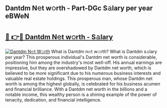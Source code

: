 ## Dantdm N𝚎t w𝚘rth - Part-DGc S𝚊lary per year eBWeN

# <h2><a href="http://gc0eaf.nevu.top/?p=Dantdm">🔗 👉🔴 Dantdm N𝚎t w𝚘rth - S𝚊lary</a></h2>

[![Dantdm N𝚎t W𝚘rth](https://i.imgur.com/Oavwk0R.jpeg)](http://gc0eaf.nevu.top/?p=Dantdm)
What is Dantdm n𝚎t w𝚘rth? What is Dantdm s𝚊lary per year?
This prosperous individual's Dantdm net worth is considerable, positioning him among the industry's most well-off. His annual earnings are impressive, but they are overshadowed by Dantdm net worth, which is believed to be more significant due to his numerous business interests and valuable real estate holdings. This prosperous man, whose Dantdm net worth is among the highest globally, is celebrated for his business acumen and financial brilliance. With a Dantdm net worth in the billions and a notable income, this wealthy person is a shining example of the power of tenacity, dedication, and financial intelligence.
